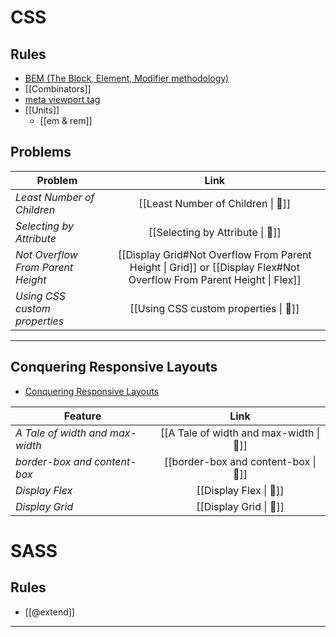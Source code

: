 # CSS

## Rules

- [BEM (The Block, Element, Modifier methodology)](https://css-tricks.com/bem-101/)
- [[Combinators]]
- [meta viewport tag](https://developer.mozilla.org/en-US/docs/Web/HTML/Viewport_meta_tag)
- [[Units]]
  - [[em & rem]]

## Problems

| Problem                           |                                                         Link                                                         |
| --------------------------------- | :------------------------------------------------------------------------------------------------------------------: |
| _Least Number of Children_        |                                          [[Least Number of Children \| 🌹]]                                          |
| _Selecting by Attribute_          |                                           [[Selecting by Attribute \| 🌹]]                                           |
| _Not Overflow From Parent Height_ | [[Display Grid#Not Overflow From Parent Height \| Grid]] or [[Display Flex#Not Overflow From Parent Height \| Flex]] |
| _Using CSS custom properties_     |                                        [[Using CSS custom properties \| 🌹]]                                         |

---

## Conquering Responsive Layouts

- [Conquering Responsive Layouts](https://courses.kevinpowell.co/view/courses/conquering-responsive-layouts)

| Feature                         |                   Link                   |
| ------------------------------- | :--------------------------------------: |
| _A Tale of width and max-width_ | [[A Tale of width and max-width  \| 🌹]] |
| _border-box and content-box_    |   [[border-box and content-box \| 🌹]]   |
| _Display Flex_                  |          [[Display Flex \| 🌹]]          |
| _Display Grid_                  |          [[Display Grid \| 🌹]]          |

# SASS

## Rules

- [[@extend]]

---
